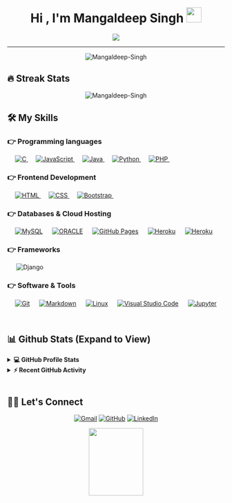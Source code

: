 
<h1 align="center">Hi , I'm Mangaldeep Singh <img src="https://media.giphy.com/media/hvRJCLFzcasrR4ia7z/giphy.gif" width="35"></h1>
<p align="center">
 <a href="https://github.com/DenverCoder1/readme-typing-svg"><img src="https://readme-typing-svg.herokuapp.com?lines=Computer+Science+and+Engineering+Graduate;Web+Developer;DS%20|%20AI%20|%20ML%20Enthusiast;Always%20learning%20new%20things&center=true&width=500&height=50&font=georgia"></a>
</p>
<hr/>
<p align="center"> <img src="https://komarev.com/ghpvc/?username=mangaldeep-singh&label=mangaldeep's%20Profile%20Views%20&color=dc143c&style=plastic" alt="Mangaldeep-Singh" /> </p>

## 🔥 Streak Stats

<p align="center"><img align="center" src="https://github-readme-streak-stats.herokuapp.com/?user=Mangaldeep-Singh&theme=dark&count_private=true&bg_color=0d1116&title_color=ce09ec&text_color=a4aacb&icon_color=007ec6" alt="Mangaldeep-Singh" /></p>

## 🛠️ My Skills

### 👉 Programming languages

<p align="left"> 
  &emsp; 
  <a href="https://www.cprogramming.com/" target="_blank"> 
    <img alt="C" src="https://img.shields.io/badge/C%20-%232370ED.svg?logo=c&logoColor=white">
  </a> 
  &emsp;
  <a href="https://developer.mozilla.org/en-US/docs/Web/JavaScript" target="_blank"> 
     <img alt="JavaScript" src="https://img.shields.io/badge/JavaScript%20-%23F7DF1E.svg?logo=javascript&logoColor=black">
   </a>
  &emsp;
  <a href="https://www.java.com" target="_blank"> 
    <img alt="Java" src="https://img.shields.io/badge/Java-%23007396.svg?logo=java&logoColor=white">
  </a>
  &emsp;
   <a href="https://www.python.org" target="_blank">
    <img alt="Python" src="https://img.shields.io/badge/Python%20-%2314354C.svg?logo=python&logoColor=white">
  </a>
  &emsp;
  <a href="https://www.php.net/">
    <img alt="PHP" src="https://img.shields.io/badge/PHP-%23777BB4.svg?logo=php&logoColor=white"/>
  </a>
&emsp; 
</p>

### 👉 Frontend Development

<p align="left"> 
  &emsp; 
  <a href="https://www.w3.org/html/" target="_blank"> 
   <img alt="HTML" src="https://img.shields.io/badge/HTML5%20-%23E34F26.svg?logo=html5&logoColor=white">
  </a>   
  &emsp;
  <a href="https://www.w3schools.com/css/" target="_blank">
    <img alt="CSS" src="https://img.shields.io/badge/CSS%20-%231572B6.svg?logo=css3&logoColor=white">
  </a> 
   &emsp;
  <a href="https://getbootstrap.com" target="_blank"> 
    <img alt="Bootstrap" src="https://img.shields.io/badge/Bootstrap-%23563D7C.svg?style=flat&logo=bootstrap&logoColor=white"/>
  </a>
&emsp; 
</p>

### 👉 Databases & Cloud Hosting

<p align="left">
  &emsp;
    <a href="https://www.mysql.com/"><img alt="MySQL" src="https://img.shields.io/badge/MySQL-00000F?style=flat&logo=mysql&logoColor=white"></a>
  &emsp;
    <a href="https://www.oracle.com/in/index.html"><img alt="ORACLE" src ="https://img.shields.io/badge/ORACLE-red?style=flat&logo=Oracle&logoColor=white"/></a>
  &emsp;
    <a href="https://www.github.com"><img alt="GitHub Pages" src="https://img.shields.io/badge/GitHub%20Pages-%23327FC7.svg?style=flat&logo=github&logoColor=white"></a>
  &emsp;
    <a href="https://www.heroku.com/"><img alt="Heroku" src="https://img.shields.io/badge/Heroku%20-%23430098.svg?logo=heroku&logoColor=white"></a>  
  &emsp;
  <a href="https://www.oracle.com/in/database/technologies/appdev/plsql.html"><img alt="Heroku" src="https://img.shields.io/badge/PL/SQL-red.svg?logo=oracle&logoColor=white"></a>  
  &emsp;
</p>

### 👉 Frameworks
<p align="left">


&emsp;&ensp;![Django](https://img.shields.io/badge/django-%23092E20.svg?style=flat&logo=django&logoColor=white)

</p>



### 👉 Software & Tools

<p>
  &emsp;
    <a href="#"><img alt="Git" src="https://img.shields.io/badge/Git%20-%23F05033.svg?logo=git&logoColor=white"></a>
&emsp;
    <a href="#"><img alt="Markdown" src="https://img.shields.io/badge/Markdown-000000?style=flate&logo=markdown&logoColor=white"></a>
  &emsp;
    <a href="#"><img alt="Linux" src="https://img.shields.io/badge/Linux-FCC624?style=flat&logo=linux&logoColor=black"></a>
  &emsp;
    <a href="#"><img alt="Visual Studio Code" src="https://img.shields.io/badge/Visual%20Studio%20Code-0078d7.svg?logo=visual-studio-code&logoColor=white"></a>
  &emsp;
    <a href="#"><img alt="Jupyter" src="https://img.shields.io/badge/Jupyter%20-%23F37626.svg?logo=Jupyter&logoColor=white"></a>
 &emsp; 
</p>

<br/>

## 📊 Github Stats (Expand to View)

<details> 
  <summary><b>💻 GitHub Profile Stats</b></summary>
  <br/>
  <p align="center">
    <a href="https://github.com/Mangaldeep-Singh"><img align="center" src="https://github-readme-stats.vercel.app/api?username=Mangaldeep-Singh&show_icons=true&locale=en&theme=radical&show_owner=true&include_all_commits=true&border_radius=20&count_private=true" alt="mangaldeep" height="192px"/></a>
	</p>
	<p  align="center">
	  <img src="https://github-readme-stats.vercel.app/api/top-langs?username=Mangaldeep-Singh&show_icons=true&locale=en&layout=compact&theme=algolia" alt="Mangaldeep-Singh" height="192px"/>
	</p>
  <br/>
  <b>Note:</b> Top languages is only a metric of the languages my public code consists of and doesn't reflect experience or skill level.
  </p>
</details>

<details>
  <summary><b>⚡ Recent GitHub Activity</b></summary>
  <br/>
   <a href="https://github.com/Mangaldeep-Singh"><img alt="Mangaldeep's Activity Graph" src="https://github-readme-activity-graph.vercel.app/graph?username=Mangaldeep-singh&bg_color=f3f4f&color=f3f2f3&line=b7a9b6&point=ab5454&area=true&hide_border=true)](https://github.com/Mangaldeep-Singh)" /></a>
  <br/>

</details>

<br/>

## 🙋‍♀️ Let's Connect

<p align="center">
  <!-- <a href="https://Mangaldeep-Singh.github.io/"><img src="https://img.icons8.com/bubbles/50/000000/web.png" alt="Website"/></a> -->
	<a href="mailto:Mangaldeep95.ms@gmail.com"><img src="https://img.icons8.com/bubbles/50/000000/gmail.png" alt="Gmail"/></a>
	<a href="https://github.com/Mangaldeep-Singh"><img src="https://img.icons8.com/bubbles/50/000000/github.png" alt="GitHub"/></a>
	<a href="https://www.linkedin.com/in/mangaldeep-singh/"><img src="https://img.icons8.com/bubbles/50/000000/linkedin.png" alt="LinkedIn"/></a>
	
	
</p>
<p align="center">
  <img width="50%" height="20%" src="https://cdn.dribbble.com/users/2646423/screenshots/5507196/computer.gif">
</p>

